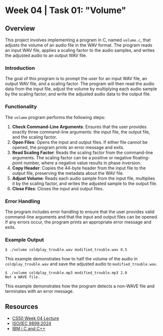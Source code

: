 # Week 04 | Task 01: "Volume"

## Overview

This project involves implementing a program in C, named `volume.c`, that adjusts the volume of an audio file in the WAV format. The program reads an input WAV file, applies a scaling factor to the audio samples, and writes the adjusted audio to an output WAV file.

### Introduction

The goal of this program is to prompt the user for an input WAV file, an output WAV file, and a scaling factor. The program will then read the audio data from the input file, adjust the volume by multiplying each audio sample by the scaling factor, and write the adjusted audio data to the output file.

### Functionality

The `volume` program performs the following steps:

1. **Check Command-Line Arguments**: Ensures that the user provides exactly three command-line arguments: the input file, the output file, and the scaling factor.
2. **Open Files**: Opens the input and output files. If either file cannot be opened, the program prints an error message and exits.
3. **Read Scaling Factor**: Reads the scaling factor from the command-line arguments. The scaling factor can be a positive or negative floating-point number, where a negative value results in phase inversion.
4. **Copy Header**: Copies the 44-byte header from the input file to the output file, preserving the metadata about the WAV file.
5. **Adjust Volume**: Reads each audio sample from the input file, multiplies it by the scaling factor, and writes the adjusted sample to the output file.
6. **Close Files**: Closes the input and output files.

### Error Handling

The program includes error handling to ensure that the user provides valid command-line arguments and that the input and output files can be opened. If any errors occur, the program prints an appropriate error message and exits.

### Example Output

```console
$ ./volume coldplay_trouble.wav modified_trouble.wav 0.5
```

This example demonstrates how to half the volume of the audio in `coldplay_trouble.wav` and save the adjusted audio to `modified_trouble.wav`.

```console
$ ./volume coldplay_trouble.mp3 modified_trouble.mp3 2.0
Not a WAVE file.
```

This example demonstrates how the program detects a non-WAVE file and terminates with an error message.

## Resources

-   [CS50 Week 04 Lecture](https://cs50.harvard.edu/x/2025/weeks/4/)
-   [ISO/IEC 9899:2024](https://www.iso.org/standard/82075.html)
-   [IBM i C and C++](https://www.ibm.com/docs/en/i/7.5?topic=languages-c-c)
